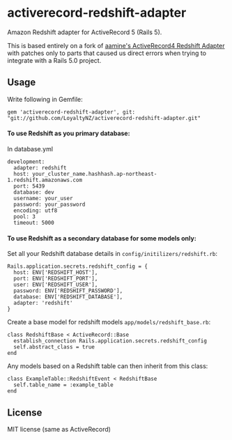 activerecord-redshift-adapter
==============================

Amazon Redshift adapter for ActiveRecord 5 (Rails 5).

This is based entirely on a fork of [aamine's ActiveRecord4 Redshift Adapter](https://github.com/aamine/activerecord4-redshift-adapter) with patches only to parts that caused us direct errors when trying to integrate with a Rails 5.0 project.

## Usage


Write following in Gemfile:
```
gem 'activerecord-redshift-adapter', git: "git://github.com/LoyaltyNZ/activerecord-redshift-adapter.git"

```

#### To use Redshift as you primary database:

In database.yml
```
development:
  adapter: redshift
  host: your_cluster_name.hashhash.ap-northeast-1.redshift.amazonaws.com
  port: 5439
  database: dev
  username: your_user
  password: your_password
  encoding: utf8
  pool: 3
  timeout: 5000
```

#### To use Redshift as a secondary database for some models only:

Set all your Redshift database details in `config/initilizers/redshift.rb`:
```
Rails.application.secrets.redshift_config = {
  host: ENV['REDSHIFT_HOST'],
  port: ENV['REDSHIFT_PORT'],
  user: ENV['REDSHIFT_USER'],
  password: ENV['REDSHIFT_PASSWORD'],
  database: ENV['REDSHIFT_DATABASE'],
  adapter: 'redshift'
}
```

Create a base model for redshift models `app/models/redshift_base.rb`:
```
class RedshiftBase < ActiveRecord::Base
  establish_connection Rails.application.secrets.redshift_config
  self.abstract_class = true
end
```

Any models based on a Redshift table can then inherit from this class:
```
class ExampleTable::RedshiftEvent < RedshiftBase
  self.table_name = :example_table
end
```

License
---------

MIT license (same as ActiveRecord)
